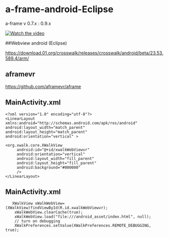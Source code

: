 # a-frame-android-Eclipse
a-frame v 0.7.x : 0.9.x  



[![Watch the video](https://img.youtube.com/vi/vez5Xxkyga4/0.jpg)](https://youtu.be/vez5Xxkyga4)


##Webview android (Eclipse)

https://download.01.org/crosswalk/releases/crosswalk/android/beta/23.53.589.4/arm/


## aframevr
https://github.com/aframevr/aframe


## MainActivity.xml

    <?xml version="1.0" encoding="utf-8"?>
    <LinearLayout xmlns:android="http://schemas.android.com/apk/res/android"
    android:layout_width="match_parent"
    android:layout_height="match_parent"
    android:orientation="vertical" >
    
    <org.xwalk.core.XWalkView
         android:id="@+id/xwalkWebViewvr"
         android:orientation="vertical"
         android:layout_width="fill_parent"
         android:layout_height="fill_parent"
         android:background="#000000"
         />
    </LinearLayout>


## MainActivity.xml

	   XWalkView xWalkWebView=(XWalkView)findViewById(R.id.xwalkWebViewvr);
	 	xWalkWebView.clearCache(true);
		xWalkWebView.load("file:///android_asset/index.html", null);
		// turn on debugging
		XWalkPreferences.setValue(XWalkPreferences.REMOTE_DEBUGGING, true);
